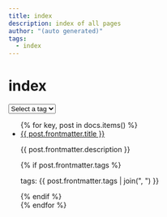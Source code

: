 ```yaml
---
title: index
description: index of all pages
author: "(auto generated)"
tags:
  - index
---
```


# index

<select id="tagFilter" onchange="filterPosts()">
<option value="">Select a tag</option>
{% set unique_tags = [] %}
{% for key, post in docs.items() %}
    {% for tag in post.frontmatter.tags %}
    {% if tag not in unique_tags %}
    {% set unique_tags = unique_tags.append(tag) %}
    {% endif %}
    {% endfor %}
{% endfor %}
{% for tag in unique_tags %}
<option value="{{ tag }}">{{ tag }}</option>
{% endfor %}
</select>

<ul id="postList">
{% for key, post in docs.items() %}
<li class="post-item" data-tags="{{ post.frontmatter.tags | join(", ") }}">
    <a href="{{ post.file_meta.path_html }}">{{ post.frontmatter.title }}</a>
    <p>{{ post.frontmatter.description }}</p>
    {% if post.frontmatter.tags %}
    <p>tags: {{ post.frontmatter.tags | join(", ") }}</p>
    {% endif %}
</li>
{% endfor %}
</ul>

<script>
function filterPosts() {
    const filter = document.getElementById('tagFilter').value.toLowerCase();
    const posts = document.querySelectorAll('.post-item');

    posts.forEach(post => {
        const tags = post.getAttribute('data-tags').toLowerCase();
        if (filter === "" || tags.includes(filter)) {
            post.style.display = '';
        } else {
            post.style.display = 'none';
        }
    });
}
</script>